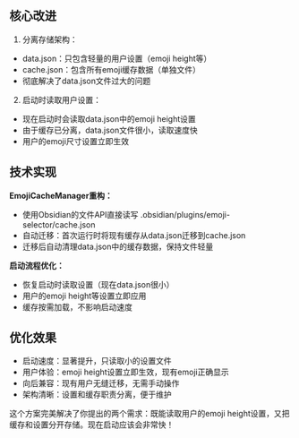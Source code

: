 ## 核心改进

1. 分离存储架构：

- data.json：只包含轻量的用户设置（emoji height等）
- cache.json：包含所有emoji缓存数据（单独文件）
- 彻底解决了data.json文件过大的问题

2. 启动时读取用户设置：

- 现在启动时会读取data.json中的emoji height设置
- 由于缓存已分离，data.json文件很小，读取速度快
- 用户的emoji尺寸设置立即生效
## 技术实现

**EmojiCacheManager重构：**

- 使用Obsidian的文件API直接读写 .obsidian/plugins/emoji-selector/cache.json
- 自动迁移：首次运行时将现有缓存从data.json迁移到cache.json
- 迁移后自动清理data.json中的缓存数据，保持文件轻量

**启动流程优化：**

- 恢复启动时读取设置（现在data.json很小）
- 用户的emoji height等设置立即应用
- 缓存按需加载，不影响启动速度
## 优化效果

- 启动速度：显著提升，只读取小的设置文件
- 用户体验：emoji height设置立即生效，现有emoji正确显示
- 向后兼容：现有用户无缝迁移，无需手动操作
- 架构清晰：设置和缓存职责分离，便于维护

这个方案完美解决了你提出的两个需求：既能读取用户的emoji height设置，又把缓存和设置分开存储。现在启动应该会非常快！